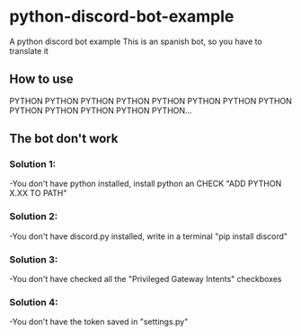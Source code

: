 # python-discord-bot-example
A python discord bot example
This is an spanish bot, so you have to translate it

## How to use
PYTHON PYTHON PYTHON PYTHON PYTHON PYTHON PYTHON PYTHON PYTHON PYTHON PYTHON PYTHON PYTHON...
## The bot don't work
### Solution 1:
-You don't have python installed, install python an CHECK "ADD PYTHON X.XX TO PATH"
### Solution 2:
-You don't have discord.py installed, write in a terminal "pip install discord"
### Solution 3:
-You don't have checked all the "Privileged Gateway Intents" checkboxes
### Solution 4:
-You don't have the token saved in "settings.py"
